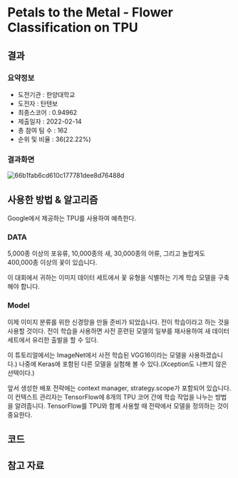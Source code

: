 # Petals to the Metal - Flower Classification on TPU

## 결과

### 요약정보

- 도전기관 : 한양대학교
- 도전자 : 탄텐보
- 최종스코어 : 0.94962
- 제출일자 : 2022-02-14
- 총 참여 팀 수 : 162
- 순위 및 비율 : 36(22.22%)

### 결과화면

![66b1fab6cd610c177781dee8d76488d](./img/66b1fab6cd610c177781dee8d76488d.png)

## 사용한 방법 & 알고리즘

Google에서 제공하는 TPU를 사용하여 예측한다.

### DATA
5,000종 이상의 포유류, 10,000종의 새, 30,000종의 어류, 그리고 놀랍게도 400,000종 이상의 꽃이 있습니다.

이 대회에서 귀하는 이미지 데이터 세트에서 꽃 유형을 식별하는 기계 학습 모델을 구축해야 합니다.



### Model
이제 이미지 분류를 위한 신경망을 만들 준비가 되었습니다. 전이 학습이라고 하는 것을 사용할 것이다. 전이 학습을 사용하면 사전 훈련된 모델의 일부를 재사용하여 새 데이터 세트에서 유리한 출발을 할 수 있다.

이 튜토리얼에서는 ImageNet에서 사전 학습된 VGG16이라는 모델을 사용하겠습니다.) 나중에 Keras에 포함된 다른 모델을 실험해 볼 수 있다.(Xception도 나쁘지 않은 선택이다.)

앞서 생성한 배포 전략에는 context manager, strategy.scope가 포함되어 있습니다. 이 컨텍스트 관리자는 TensorFlow에 8개의 TPU 코어 간에 학습 작업을 나누는 방법을 알려줍니다. TensorFlow를 TPU와 함께 사용할 때 전략에서 모델을 정의하는 것이 중요한다. 

## 코드
[](./test6 )

## 참고 자료

